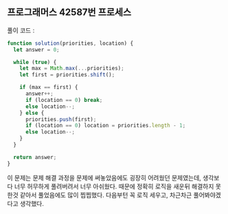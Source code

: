 ## 프로그래머스 42587번 프로세스

풀이 코드 :

```jsx
function solution(priorities, location) {
  let answer = 0;

  while (true) {
    let max = Math.max(...priorities);
    let first = priorities.shift();

    if (max == first) {
      answer++;
      if (location == 0) break;
      else location--;
    } else {
      priorities.push(first);
      if (location == 0) location = priorities.length - 1;
      else location--;
    }
  }

  return answer;
}
```

이 문제는 문제 해결 과정을 문제에 써놓았음에도 굉장히 어려웠던 문제였는데, 생각보다 너무 허무하게 풀려버려서 너무 아쉬웠다. 때문에 정확히 로직을 새운뒤 해결하지 못한것 같아서 풀었음에도 많이 찝찝했다. 다음부턴 꼭 로직 세우고, 차근차근 풀어봐야겠다고 생각했다.
